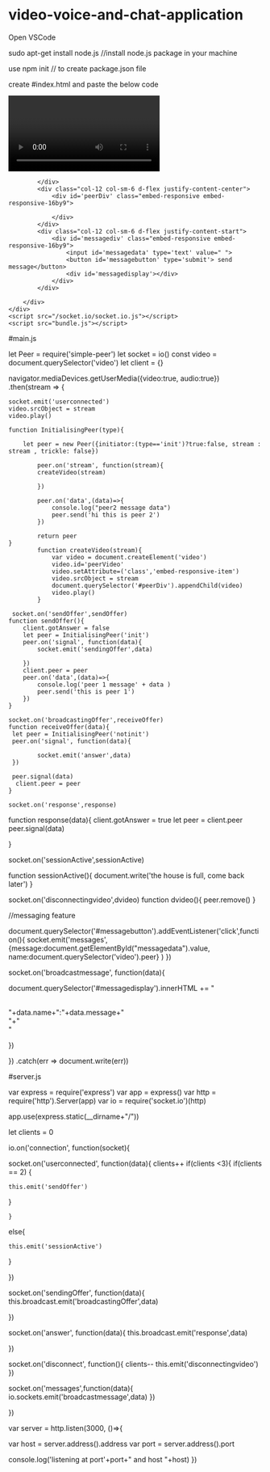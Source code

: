 # video-voice-and-chat-application
Open VSCode

sudo apt-get install node.js //install node.js package in your machine

use npm init // to create package.json file


create #index.html and paste the below code

<!DOCTYPE html>
<html lang="en">
<head>
    <meta charset="UTF-8">
    <meta name="viewport" content="width=device-width, initial-scale=1.0">
    <title>Video-Voice and Chat application</title>
     <link rel='stylesheet' href='https://stackpath.bootstrapcdn.com/bootstrap/4.4.1/css/bootstrap.min.css'>
</head>
<body>
    <div class="container-fluid">
        <div class="row h-90 w-100">
            <div class="col-12 col-sm-6 d-flex justify-content-center">
                <div class="embed-responsive embed-responsive-16by9">
                    <video class='embed-responsive-item'></video>
                </div>

            </div>
            <div class="col-12 col-sm-6 d-flex justify-content-center">
                <div id='peerDiv' class="embed-responsive embed-responsive-16by9">

                </div>
            </div>
            <div class="col-12 col-sm-6 d-flex justify-content-start">
                <div id='messagediv' class="embed-responsive embed-responsive-16by9">
                    <input id='messagedata' type='text' value=" ">
                    <button id='messagebutton' type='submit'> send message</button>
                    <div id='messagedisplay'></div>
                </div>
            </div>

        </div>
    </div>
    <script src="/socket.io/socket.io.js"></script>
    <script src="bundle.js"></script>
</body>
</html>


#main.js

let Peer = require('simple-peer')
let socket = io()
const video = document.querySelector('video')
let client = {}

navigator.mediaDevices.getUserMedia({video:true, audio:true})
.then(stream => {

    socket.emit('userconnected')
    video.srcObject = stream
    video.play()

    function InitialisingPeer(type){

        let peer = new Peer({initiator:(type=='init')?true:false, stream : stream , trickle: false})
        
            peer.on('stream', function(stream){
            createVideo(stream)

            })

            peer.on('data',(data)=>{
                console.log("peer2 message data")
                peer.send('hi this is peer 2')
            })
     
            return peer
    }
            function createVideo(stream){
                var video = document.createElement('video')
                video.id='peerVideo'
                video.setAttribute=('class','embed-responsive-item')
                video.srcObject = stream
                document.querySelector('#peerDiv').appendChild(video)
                video.play()
            }

     socket.on('sendOffer',sendOffer)
    function sendOffer(){
        client.gotAnswer = false
        let peer = InitialisingPeer('init')
        peer.on('signal', function(data){
            socket.emit('sendingOffer',data)

        })
        client.peer = peer
        peer.on('data',(data)=>{
            console.log('peer 1 message' + data )
            peer.send('this is peer 1')
        })
    }

    socket.on('broadcastingOffer',receiveOffer)
    function receiveOffer(data){
     let peer = InitialisingPeer('notinit')
     peer.on('signal', function(data){

            socket.emit('answer',data)
     })

     peer.signal(data)
      client.peer = peer
    }

    socket.on('response',response)
function response(data){
client.gotAnswer = true
let peer = client.peer
peer.signal(data)

}

socket.on('sessionActive',sessionActive)

function sessionActive(){
    document.write('the house is full, come back later')
}

socket.on('disconnectingvideo',dvideo)
function dvideo(){
    peer.remove()
    }

//messaging feature

document.querySelector('#messagebutton').addEventListener('click',function(){
 socket.emit('messages',{message:document.getElementById("messagedata").value, name:document.querySelector('video').peer} )
})

socket.on('broadcastmessage', function(data){

document.querySelector('#messagedisplay').innerHTML += "<div><br>"+data.name+":"+data.message+"</br>"+"</div>" 

})


})
.catch(err => document.write(err))


#server.js

var express = require('express')
var app = express()
var http = require('http').Server(app)
var io = require('socket.io')(http)

app.use(express.static(__dirname+"/"))

let clients = 0

io.on('connection', function(socket){

socket.on('userconnected', function(data){
 clients++
    if(clients <3){
if(clients == 2) {

    this.emit('sendOffer')
}

    }
else{

    this.emit('sessionActive')
}

})

socket.on('sendingOffer', function(data){
this.broadcast.emit('broadcastingOffer',data)

})

socket.on('answer', function(data){
this.broadcast.emit('response',data)

})

socket.on('disconnect', function(){
    clients--
    this.emit('disconnectingvideo')
})

socket.on('messages',function(data){
    io.sockets.emit('broadcastmessage',data)
})

})

var server = http.listen(3000, ()=>{

var host = server.address().address
var port = server.address().port

console.log('listening at port'+port+" and host "+host)
})
